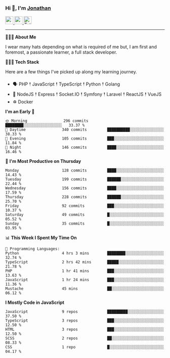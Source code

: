 ### Hi 👋, I'm [Jonathan](https://jonathan-d.ch) 

<p>
  <a href="https://www.linkedin.com/in/jdebetaz">
    <img src="https://img.shields.io/badge/linkedin-%230077B5.svg?&style=for-the-badge&logo=linkedin&logoColor=white" height=25>
  </a>
  <a href="https://www.instagram.com/jdebetaz/">
    <img src="https://img.shields.io/badge/instagram-%23E4405F.svg?&style=for-the-badge&logo=instagram&logoColor=white" height=25>
  </a>
  <a href="https://wakatime.com/@5c95ead1-71ee-4ecc-9a32-6c2b293dd432">
    <img src="https://wakatime.com/badge/user/5c95ead1-71ee-4ecc-9a32-6c2b293dd432.svg?style=for-the-badge" height=25 alt="Total time coded since Aug 23 2019" />
  </a>
</p>

-------

**🙋🏻‍♂️ About Me** 

<p>I wear many hats depending on what is required of me but, I am first and foremost, a passionate learner, a full stack developer.</p>

**👨🏻‍💻 Tech Stack** 

<p>Here are a few things I've picked up along my learning journey.</p>

- 🗣 PHP 𒑰 JavaScript 𒑰 TypeScript 𒑰 Python 𒑰 Golang
- 🎒 NodeJS 𒑰 Express 𒑰 Socket.IO 𒑰 Symfony 𒑰 Laravel 𒑰 ReactJS 𒑰 VueJS
- ♽ Docker

<!--START_SECTION:waka-->
**I'm an Early 🐤** 

```text
🌞 Morning                296 commits         ████████░░░░░░░░░░░░░░░░░   33.37 % 
🌆 Daytime                340 commits         ██████████░░░░░░░░░░░░░░░   38.33 % 
🌃 Evening                105 commits         ███░░░░░░░░░░░░░░░░░░░░░░   11.84 % 
🌙 Night                  146 commits         ████░░░░░░░░░░░░░░░░░░░░░   16.46 % 
```
📅 **I'm Most Productive on Thursday** 

```text
Monday                   128 commits         ████░░░░░░░░░░░░░░░░░░░░░   14.43 % 
Tuesday                  199 commits         ██████░░░░░░░░░░░░░░░░░░░   22.44 % 
Wednesday                156 commits         ████░░░░░░░░░░░░░░░░░░░░░   17.59 % 
Thursday                 228 commits         ██████░░░░░░░░░░░░░░░░░░░   25.70 % 
Friday                   92 commits          ███░░░░░░░░░░░░░░░░░░░░░░   10.37 % 
Saturday                 49 commits          █░░░░░░░░░░░░░░░░░░░░░░░░   05.52 % 
Sunday                   35 commits          █░░░░░░░░░░░░░░░░░░░░░░░░   03.95 % 
```


📊 **This Week I Spent My Time On** 

```text
💬 Programming Languages: 
Python                   4 hrs 3 mins        ████████░░░░░░░░░░░░░░░░░   32.74 % 
TypeScript               2 hrs 42 mins       █████░░░░░░░░░░░░░░░░░░░░   21.78 % 
PHP                      1 hr 41 mins        ███░░░░░░░░░░░░░░░░░░░░░░   13.63 % 
JavaScript               1 hr 24 mins        ███░░░░░░░░░░░░░░░░░░░░░░   11.36 % 
Mustache                 45 mins             ██░░░░░░░░░░░░░░░░░░░░░░░   06.12 % 
```

**I Mostly Code in JavaScript** 

```text
JavaScript               9 repos             █████████░░░░░░░░░░░░░░░░   37.50 % 
TypeScript               3 repos             ███░░░░░░░░░░░░░░░░░░░░░░   12.50 % 
HTML                     3 repos             ███░░░░░░░░░░░░░░░░░░░░░░   12.50 % 
SCSS                     2 repos             ██░░░░░░░░░░░░░░░░░░░░░░░   08.33 % 
CSS                      1 repo              █░░░░░░░░░░░░░░░░░░░░░░░░   04.17 % 
```




<!--END_SECTION:waka-->

